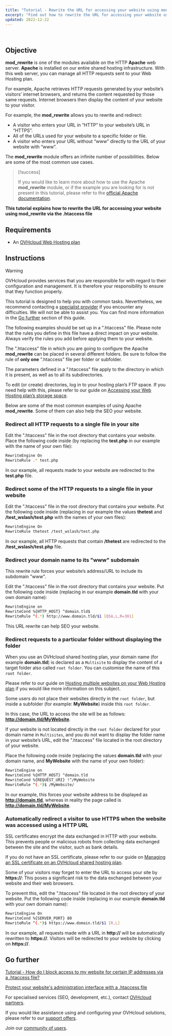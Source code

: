 ```yaml
---
title: "Tutorial - Rewrite the URL for accessing your website using mod_rewrite via the .htaccess file"
excerpt: "Find out how to rewrite the URL for accessing your website using mod_rewrite via the .htaccess file"
updated: 2022-12-22
---
```


  
## Objective

**mod_rewrite** is one of the modules available on the HTTP **Apache** web server. **Apache** is installed on our entire shared hosting infrastructure. With this web server, you can manage all HTTP requests sent to your Web Hosting plan.

For example, Apache retrieves HTTP requests generated by your website’s visitors’ internet browsers, and returns the content requested by those same requests. Internet browsers then display the content of your website to your visitor.

For example, the **mod_rewrite** allows you to rewrite and redirect:

- A visitor who enters your URL in “HTTP” to your website’s URL in “HTTPS”.
- All of the URLs used for your website to a specific folder or file.
- A visitor who enters your URL without “www” directly to the URL of your website with “www”.

The **mod_rewrite** module offers an infinite number of possibilities. Below are some of the most common use cases.

> [!success]
>
> If you would like to learn more about how to use the Apache **mod_rewrite** module, or if the example you are looking for is not present in this tutorial, please refer to the [official Apache documentation](https://httpd.apache.org/docs/2.4/en/mod/mod_rewrite.html).
>

**This tutorial explains how to rewrite the URL for accessing your website using mod_rewrite via the .htaccess file**
  
## Requirements

- An [OVHcloud Web Hosting plan](/links/web/hosting)
  
## Instructions

> [!warning]
>
> OVHcloud provides services that you are responsible for with regard to their configuration and management. It is therefore your responsibility to ensure that they function properly.
>
> This tutorial is designed to help you with common tasks. Nevertheless, we recommend contacting a [specialist provider](/links/partner) if you encounter any difficulties. We will not be able to assist you. You can find more information in the [Go further](#go-further) section of this guide.
>
>
> The following examples should be set up in a ".htaccess" file. Please note that the rules you define in this file have a direct impact on your website. Always verify the rules you add before applying them to your website.
>

The ".htaccess" file in which you are going to configure the Apache **mod_rewrite** can be placed in several different folders. Be sure to follow the rule of **only one** ".htaccess" file per folder or subfolder.

The parameters defined in a ".htaccess" file apply to the directory in which it is present, as well as to all its subdirectories.

To edit (or create) directories, log in to your hosting plan’s FTP space. If you need help with this, please refer to our guide on [Accessing your Web Hosting plan’s storage space](/pages/web_cloud/web_hosting/ftp_connection).

Below are some of the most common examples of using Apache **mod_rewrite**. Some of them can also help the SEO your website.

### Redirect all HTTP requests to a single file in your site

Edit the ".htaccess" file in the root directory that contains your website. Place the following code inside (by replacing the **test.php** in our example with the name of your own file):

```bash
RewriteEngine On
RewriteRule .* test.php
```

In our example, all requests made to your website are redirected to the **test.php** file.

### Redirect some of the HTTP requests to a single file in your website

Edit the ".htaccess" file in the root directory that contains your website. Put the following code inside (replacing in our example the values **thetest** and **/test_wslash/test.php** with the names of your own files):

```bash
RewriteEngine On
RewriteRule thetest /test_wslash/test.php
```

In our example, all HTTP requests that contain **/thetest** are redirected to the **/test_wslash/test.php** file.

### Redirect your domain name to its "www" subdomain

This rewrite rule forces your website’s address/URL to include its subdomain "www".

Edit the ".htaccess" file in the root directory that contains your website. Put the following code inside (replacing in our example **domain.tld** with your own domain name):

```bash
RewriteEngine on
RewriteCond %{HTTP_HOST} ^domain.tld$
RewriteRule ^(.*) http://www.domain.tld/$1 [QSA,L,R=301]
```

This URL rewrite can help SEO your website.

### Redirect requests to a particular folder without displaying the folder

When you use an OVHcloud shared hosting plan, your domain name (for example **domain.tld**) is declared as a `Multisite` to display the content of a target folder also called `root folder`. You can customise the name of this `root folder`.

Please refer to our guide on [Hosting multiple websites on your Web Hosting plan](/pages/web_cloud/web_hosting/multisites_configure_multisite) if you would like more information on this subject.

Some users do not place their websites directly in the `root folder`, but inside a subfolder (for example: **MyWebsite**) inside this `root folder`.

In this case, the URL to access the site will be as follows: **http://domain.tld/MyWebsite**.

If your website is not located directly in the `root folder` declared for your domain name in `Multisites`, and you do not want to display the folder name in your website’s URL, edit the ".htaccess" file located in the root directory of your website. 

Place the following code inside (replacing the values **domain.tld** with your domain name, and **MyWebsite** with the name of your own folder):

```bash
RewriteEngine on
RewriteCond %{HTTP_HOST} ^domain.tld
RewriteCond %{REQUEST_URI} !^/MyWebsite
RewriteRule ^(.*)$ /MyWebsite/
```

In our example, this forces your website address to be displayed as **http://domain.tld**, whereas in reality the page called is **http://domain.tld/MyWebsite**.

### Automatically redirect a visitor to use HTTPS when the website was accessed using a HTTP URL 

SSL certificates encrypt the data exchanged in HTTP with your website. This prevents people or malicious robots from collecting data exchanged between the site and the visitor, such as bank details.

If you do not have an SSL certificate, please refer to our guide on [Managing an SSL certificate on an OVHcloud shared hosting plan](/pages/web_cloud/web_hosting/ssl_on_webhosting).

Some of your visitors may forget to enter the URL to access your site by **https://**: This poses a significant risk to the data exchanged between your website and their web browsers.

To prevent this, edit the ".htaccess" file located in the root directory of your website. Put the following code inside (replacing in our example **domain.tld** with your own domain name):

```bash
RewriteEngine On
RewriteCond %{SERVER_PORT} 80
RewriteRule ^(.*)$ https://www.domain.tld/$1 [R,L]
```

In our example, all requests made with a URL in **http://** will be automatically rewritten to **https://**. Visitors will be redirected to your website by clicking on **https://**.

## Go further <a name="go-further"></a>

[Tutorial - How do I block access to my website for certain IP addresses via a .htaccess file?](/pages/web_cloud/web_hosting/htaccess_how_to_block_a_specific_ip_address_from_accessing_your_website)

[Protect your website's administration interface with a .htaccess file](/pages/web_cloud/web_hosting/htaccess_protect_directory_by_password)

For specialised services (SEO, development, etc.), contact [OVHcloud partners](/links/partner).

If you would like assistance using and configuring your OVHcloud solutions, please refer to our [support offers](/links/support).

Join our [community of users](/links/community).
